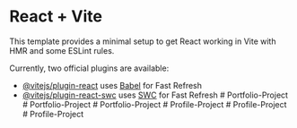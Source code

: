 # React + Vite

This template provides a minimal setup to get React working in Vite with HMR and some ESLint rules.

Currently, two official plugins are available:

- [@vitejs/plugin-react](https://github.com/vitejs/vite-plugin-react/blob/main/packages/plugin-react/README.md) uses [Babel](https://babeljs.io/) for Fast Refresh
- [@vitejs/plugin-react-swc](https://github.com/vitejs/vite-plugin-react-swc) uses [SWC](https://swc.rs/) for Fast Refresh
#   P o r t f o l i o - P r o j e c t  
 #   P o r t f o l i o - P r o j e c t  
 #   P o r t f o l i o - P r o j e c t  
 #   P r o f i l e - P r o j e c t  
 #   P r o f i l e - P r o j e c t  
 #   P r o f i l e - P r o j e c t  
 
